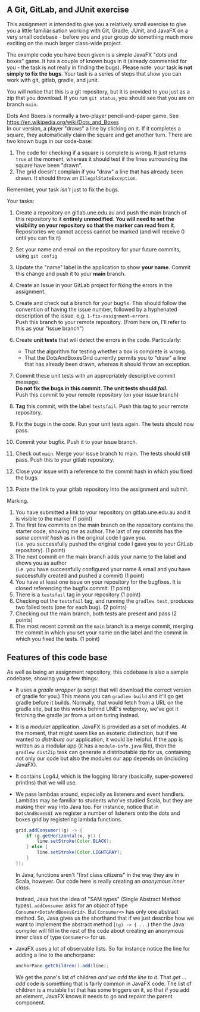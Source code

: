 ## A Git, GitLab, and JUnit exercise

This assignment is intended to give you a relatively small exercise to give you a little familiarisation working with Git, Gradle,
JUnit, and JavaFX on a very small codebase - before you and your group do something much more exciting on the much larger
class-wide project.

The example code you have been given is a simple JavaFX "dots and boxes" game. It has a couple of known bugs in it
(already commented for you - the task is not really in finding the bugs). Please note: your task **is not simply to fix the bugs**. 
Your task is a series of steps that show you can work with git, gitlab, gradle, and junit.

You will notice that this is a git repository, but it is provided to you just as a zip that you download.
If you run `git status`, you should see that you are on branch `main`.

Dots And Boxes is normally a two-player pencil-and-paper game. See https://en.wikipedia.org/wiki/Dots_and_Boxes  
In our version, a player "draws" a line by clicking on it. If it completes a square, they automatically claim the
square and get another turn. There are two known bugs in our code-base:

1. The code for checking if a square is complete is wrong. It just returns `true` at the moment, whereas it should
   test if the lines surrounding the square have been "drawn".
2. The grid doesn't complain if you "draw" a line that has already been drawn. It should throw an `IllegalStateException`.

Remember, your task *isn't* just to fix the bugs.

Your tasks:

1. Create a repository on gitlab.une.edu.au and push the main branch of this repository to it **entirely unmodified**. 
   **You will need to set the visibility on your repository so that the marker can read from it**. 
   Repositories we cannot access cannot be marked (and will receive 0 until you can fix it)
   
2. Set your name and email on the repository for your future commits, using `git config`

3. Update the "name" label in the application to show **your name**.
   Commit this change and push it to your **main** branch.

3. Create an Issue in your GitLab project for fixing the errors in the assignment.
   
4. Create and check out a branch for your bugfix. 
   This should follow the convention of having the issue number, followed by a hyphenated description of the issue.
   e.g. `1-fix-assignment-errors`.  
   Push this branch to your remote repository. (From here on, I'll refer to this as your "issue branch")

5. Create **unit tests** that will detect the errors in the code. Particularly:
   * That the algorithm for testing whether a box is complete is wrong.
   * That the DotsAndBoxesGrid currently permits you to "draw" a line that has already been drawn, whereas it should throw an exception.
    
6. Commit these unit tests with an appropriately descriptive commit message.  
   **Do not fix the bugs in this commit. The unit tests should *fail*.**    
   Push this commit to your remote repository (on your issue branch)

7. **Tag** this commit, with the label `testsfail`. Push this tag to your remote repository.

8. Fix the bugs in the code. Run your unit tests again. The tests should now pass.

9. Commit your bugfix. Push it to your issue branch.

10. Check out `main`. Merge your issue branch to main. The tests should still pass. Push this to your gitlab repository.

11. Close your issue with a reference to the commit hash in which you fixed the bugs.

12. Paste the link to your gitlab repository into the assignment and submit.

Marking. 

1. You have submitted a link to your repository on gitlab.une.edu.au and it is visible to the marker (1 point)
2. The first few commits on the main branch on the repository contains the starter code, showing me as author. 
   The last of my commits has the *same commit hash* as in the original code I gave you.  
   (i.e. you successfully pushed the original code I gave you to your GitLab repository). (1 point)
3. The next commit on the main branch adds your name to the label and shows you as author  
   (i.e. you have successfully configured your name & email and you have successfully created and pushed a commit) (1 point)
4. You have at least one issue on your repository for the bugfixes. It is closed referencing the bugfix commit. (1 point)
5. There is a `testsfail` tag in your repository (1 point)
6. Checking out the `testsfail` tag, and running the `gradlew test`, produces two failed tests (one for each bug). (2 points)
7. Checking out the main branch, both tests are present and pass (2 points)
8. The most recent commit on the `main` branch is a merge commit, merging the commit in which you set your name on the label
   and the commit in which you fixed the tests. (1 point)


## Features of this code base

As well as being an assignment repository, this codebase is also a sample codebase, showing you a few things:

* It uses a *gradle wrapper* (a script that will download the correct version of gradle for you.) This means you can
  `gradlew build` and it'll go get gradle before it builds. Normally, that would fetch from a URL on the gradle site,
  but so this works behind UNE's webproxy, we've got it fetching the gradle jar from a url on turing instead.
  
* It is a *modular* application. JavaFX is provided as a set of modules. At the moment, that might seem like an esoteric
  distinction, but if we wanted to *distribute* our application, it would be helpful. If the app is written as a 
  modular app (it has a `module-info.java` file), then the `gradlew distZip` task can generate a distributable zip 
  for us, containing not only our code but also the modules our app depends on (including JavaFX).
  
* It contains Log4J, which is the logging library (basically, super-powered printlns) that we will use.

* We pass lambdas around, especially as listeners and event handlers. 
  Lambdas may be familiar to students who've studied Scala, but they are making 
  their way into Java too. For instance, notice that in `DotsAndBoxesUI` we register a number of listeners onto the dots
  and boxes grid by registering lambda functions.
  
  ```java
  grid.addConsumer((g) -> {
      if (g.getHorizontal(x, y)) {
          line.setStroke(Color.BLACK);
      } else {
          line.setStroke(Color.LIGHTGRAY);
      }
  });
  ```
  
  In Java, functions aren't "first class citizens" in the way they are in Scala, however. Our code here is really 
  creating an *anonymous inner class*.
  
  Instead, Java has the idea of "SAM types" (Single Abstract Method types). `addConsumer` asks for an *object* of type
  `Consumer<DotsAndBoxesGrid>`. But `Consumer<>` has only one abstract method. So, Java gives us the shorthand
  that if we just describe how we want to implement the abstract method (`(g) -> { ...`) then the Java compiler will 
  fill in the rest of the code about creating an anonymous inner class of type `Consumer<>` for us.
  
* JavaFX uses a lot of observable lists. So for instance notice the line for adding a line to the anchorpane:

  ```java
  anchorPane.getChildren().add(line);
  ```

  We get the pane's list of children *and we add the line to it*. That *get ... add* code is something that is fairly
  common in JavaFX code. The list of children is a mutable list that has some triggers on it, so that if you add 
  an element, JavaFX knows it needs to go and repaint the parent component.